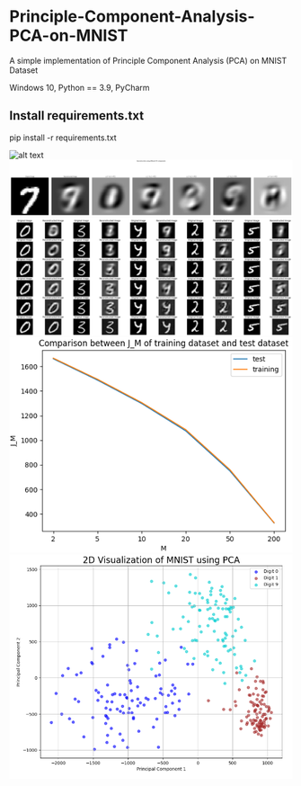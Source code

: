 # Principle-Component-Analysis-PCA-on-MNIST
A simple implementation of Principle Component Analysis (PCA) on MNIST Dataset

Windows 10, Python == 3.9, PyCharm
## Install requirements.txt
pip install -r requirements.txt

![alt text]([/results/1.png](https://github.com/sarmadnabbasi/Principle-Component-Analysis-PCA-on-MNIST/blob/cf9158324b0a12c063ccf220f31324ad8fb9829d/results/1.PNG))
![plot](./results/2.png)
![plot](./results/3.png)
![plot](./results/6.png)
![plot](./results/7.png)

